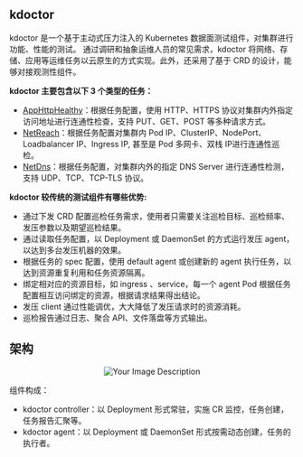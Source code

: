 ## kdoctor

kdoctor 是一个基于主动式压力注入的 Kubernetes 数据面测试组件，对集群进行功能、性能的测试。
通过调研和抽象运维人员的常见需求，kdoctor 将网络、存储、应用等运维任务以云原生的方式实现。此外，还采用了基于 CRD 的设计，能够对接观测性组件。

**kdoctor 主要包含以下 3 个类型的任务：**

* [AppHttpHealthy](https://kdoctor-io.github.io/kdoctor/v0.2/reference/apphttphealthy/)：根据任务配置，使用 HTTP、HTTPS 协议对集群内外指定访问地址进行连通性检查，支持 PUT、GET、POST 等多种请求方式。
* [NetReach](https://kdoctor-io.github.io/kdoctor/v0.2/reference/netreach/)：根据任务配置对集群内 Pod IP、ClusterIP、NodePort、Loadbalancer IP、Ingress IP, 甚至是 Pod 多网卡、双栈 IP进行连通性巡检。
* [NetDns](https://kdoctor-io.github.io/kdoctor/v0.2/reference/netdns/)：根据任务配置，对集群内外的指定 DNS Server 进行连通性检测，支持 UDP、TCP、TCP-TLS 协议。

**kdoctor 较传统的测试组件有哪些优势:**

* 通过下发 CRD 配置巡检任务需求，使用者只需要关注巡检目标、巡检频率、发压参数以及期望巡检结果。
* 通过读取任务配置，以 Deployment 或 DaemonSet 的方式运行发压 agent，以达到多台发压机器的效果。
* 根据任务的 spec 配置，使用 default agent 或创建新的 agent 执行任务，以达到资源重复利用和任务资源隔离。
* 绑定相对应的资源目标，如 ingress 、service，每一个 agent Pod 根据任务配置相互访问绑定的资源，根据请求结果得出结论。
* 发压 client 通过性能调优，大大降低了发压请求时的资源消耗。
* 巡检报告通过日志、聚合 API、文件落盘等方式输出。

## 架构

<div style="text-align:center">
  <img src="../../images/kdoctor-arch.png" alt="Your Image Description">
</div>

组件构成：

* kdoctor controller：以 Deployment 形式常驻，实施 CR 监控，任务创建，任务报告汇聚等。
* kdoctor agent：以 Deployment 或 DaemonSet 形式按需动态创建，任务的执行者。